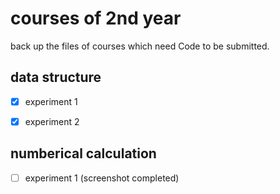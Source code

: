 # courses of 2nd year

back up the files of courses which need Code to be submitted.

## data structure

- [x] experiment 1

- [x] experiment 2

## numberical calculation

- [ ] experiment 1 (screenshot completed)